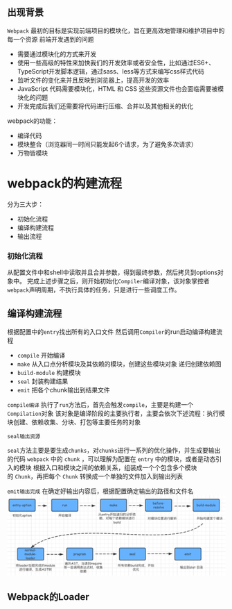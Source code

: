 ## 出现背景
`Webpack` 最初的目标是实现前端项目的模块化，旨在更高效地管理和维护项目中的每一个资源
前端开发遇到的问题
- 需要通过模块化的方式来开发
- 使用一些高级的特性来加快我们的开发效率或者安全性，比如通过ES6+、TypeScript开发脚本逻辑，通过sass、less等方式来编写css样式代码
- 监听文件的变化来并且反映到浏览器上，提高开发的效率
- JavaScript 代码需要模块化，HTML 和 CSS 这些资源文件也会面临需要被模块化的问题
- 开发完成后我们还需要将代码进行压缩、合并以及其他相关的优化

webpack的功能：
- 编译代码
- 模块整合（浏览器同一时间只能发起6个请求，为了避免多次请求）
- 万物皆模块


# webpack的构建流程
分为三大步：
- 初始化流程
- 编译构建流程
- 输出流程

### 初始化流程
从配置文件中和shell中读取并且合并参数，得到最终参数，然后拷贝到options对象中。
完成上述步骤之后，则开始初始化`Compiler`编译对象，该对象掌控者`webpack`声明周期，不执行具体的任务，只是进行一些调度工作。


## 编译构建流程
根据配置中的`entry`找出所有的入口文件
然后调用`Compiler`的run启动编译构建流程
- `compile` 开始编译
- `make` 从入口点分析模块及其依赖的模块，创建这些模块对象
  递归创建依赖图
- `build-module` 构建模块
- `seal` 封装构建结果
- `emit` 把各个chunk输出到结果文件

`compile编译`
执行了`run`方法后，首先会触发`compile`，主要是构建一个`Compilation`对象
该对象是编译阶段的主要执行者，主要会依次下述流程：执行模块创建、依赖收集、分块、打包等主要任务的对象

`seal输出资源`

`seal`方法主要是要生成`chunks`，对`chunks`进行一系列的优化操作，并生成要输出的代码
`webpack` 中的 `chunk` ，可以理解为配置在 `entry` 中的模块，或者是动态引入的模块
根据入口和模块之间的依赖关系，组装成一个个包含多个模块的 `Chunk`，再把每个 `Chunk` 转换成一个单独的文件加入到输出列表

`emit输出完成`
在确定好输出内容后，根据配置确定输出的路径和文件名
![](../Pasted%20image%2020240512171731.png)



## Webpack的Loader
